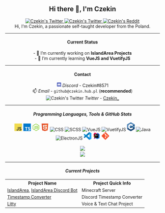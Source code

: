 <div align="center">
    <h2> Hi there 👋, I'm Czekin </h2>
    <a href="https://twitter.com/czekin_">
        <img alt="Czekin's Twitter", width="25px" src="https://cdn4.iconfinder.com/data/icons/social-media-icons-the-circle-set/48/twitter_circle-512.png">
    </a>
        <a href="https://www.twitch.tv/czekin">
        <img alt="Czekin's Twitter", width="25px" src="https://www.net-aware.org.uk/siteassets/images-and-icons/application-icons/app-icons-twitch.png?w=585&scale=down">
    </a>
    </a>
        <a href="https://www.reddit.com/user/czekin">
        <img alt="Czekin's Reddit", width="25px" src="https://miro.medium.com/max/720/1*mQz1eSo1ZkL-Rufb5Xfrqw.png">
    </a>
    <br>
    Hi, I'm Czekin, a passionate self-taught developer from the Poland.
    <hr>
    <h4> Current Status </h4>
    - 🔭 I’m currently working on <strong>IslandArea Projects</strong><br>
    - 🌱 I’m currently learning <strong>VueJS and VuetifyJS</strong><br>
    <hr>
    <h4> Contact </h4>
    <img alt="Czekin's Discord Nickname", width="15px" src="https://raw.githubusercontent.com/Anish-Shobith/Anish-Shobith/master/assets/discord.svg"> <i>Discord</i> - Czekin#8571
    <br>
    📫 <i>Email</i> - <code>github@czekin.hub.pl</code> (<strong>recommended</strong>)
    <br>
    <img alt="Czekin's Twitter", width="15px" src="https://cdn4.iconfinder.com/data/icons/social-media-icons-the-circle-set/48/twitter_circle-512.png"> <i>Twitter</i> - <a href="https://twitter.com/czekin_">Czekin_</a>
    <hr>
    <h4> <i> Programming Languages, Tools & GitHub Stats </i> </h4>
    <img width="25px" src="https://raw.githubusercontent.com/Anish-Shobith/Anish-Shobith/master/assets/javascript.svg" alt="JavaScript">
    <img width="25px" src="https://raw.githubusercontent.com/Anish-Shobith/Anish-Shobith/master/assets/typescript.svg" alt="TypeScript">
    <img width="25px" src="https://raw.githubusercontent.com/Anish-Shobith/Anish-Shobith/master/assets/nodejs.svg" alt="NodeJS">
    <img width="25px" src="https://raw.githubusercontent.com/Anish-Shobith/Anish-Shobith/master/assets/html.svg" alt="HTML">
    <img width="25px" src="https://juststickers.in/wp-content/uploads/2014/05/CSS3-Mark-Shape-Cut.png" alt="CSS">
    <img width="25px" src="https://d2eip9sf3oo6c2.cloudfront.net/tags/images/000/001/057/full/scsslogo.png" alt="SCSS">
    <img width="25px" src="https://upload.wikimedia.org/wikipedia/commons/thumb/9/95/Vue.js_Logo_2.svg/1200px-Vue.js_Logo_2.svg.png" alt="VueJS">
    <img width="25px" src="https://seeklogo.com/images/V/vuetify-logo-3BCF73C928-seeklogo.com.png" alt="VuetifyJS">
    <img width="25px" src="https://raw.githubusercontent.com/Anish-Shobith/Anish-Shobith/master/assets/cpp.svg" alt="C++">
    <img width="25px" src="https://upload.wikimedia.org/wikipedia/en/3/30/Java_programming_language_logo.svg" alt="Java">
    <img width="35px" src="https://upload.wikimedia.org/wikipedia/commons/thumb/9/91/Electron_Software_Framework_Logo.svg/1200px-Electron_Software_Framework_Logo.svg.png" alt="ElectronJS">
    <img width="25px" src="https://raw.githubusercontent.com/Anish-Shobith/Anish-Shobith/master/assets/visualstudiocode.svg" alt="Visual Studio Code">
    <img width="25px" src="https://raw.githubusercontent.com/Anish-Shobith/Anish-Shobith/master/assets/intellij.svg" alt="IntelliJ">
    <img width="25px" src="https://raw.githubusercontent.com/Anish-Shobith/Anish-Shobith/master/assets/git.svg" alt="Git">
    <br>
    <br>
    <img src="https://github-readme-stats.vercel.app/api?username=Czekin&show_icons=true&hide_border=true&theme=dark&count_private=true">
    <br>
    <img src="https://github-readme-stats.vercel.app/api/top-langs/?username=Czekin&hide_border=true&theme=dark">
    <br>
    <hr>
    <h4> <i> Current Projects </i> </h4>
    <table>
        <tr>
            <th>Project Name</th>
            <th>Project Quick Info</th>
        </tr>
            <tr>
            <td><a href="https://github.com/IslandArea">IslandArea</a>, <a href="https://github.com/IslandArea/discordbot-open">IslandArea Discord Bot</a></td>
            <td>Minecraft Server</td>
        </tr>
        <tr>
            <td><a href="https://github.com/Czekin/timestampConv">Timestamp Converter</a></td>
            <td>Discord Timestamp Converter</td>
        </tr>
        <tr>
            <td><a href="https://github.com/LittyProject">Litty</a></td>
            <td>Voice & Text Chat Project</td>
        </tr>
    </table>
</div>
